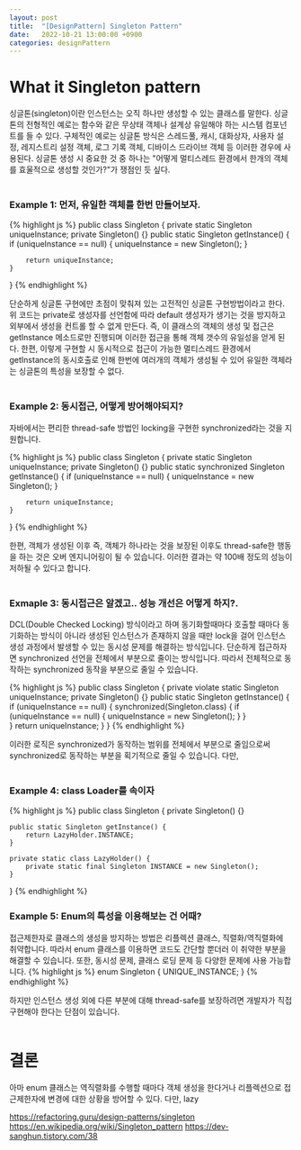```yaml
---
layout: post
title:  "[DesignPattern] Singleton Pattern"
date:   2022-10-21 13:00:00 +0900
categories: designPattern
---
```


# What it Singleton pattern
싱글톤(singleton)이란 인스턴스는 오직 하나만 생성할 수 있는 클래스를 말한다. 싱글톤의 전형적인 예로는 함수와 같은 무상태 객체나 설계상 유일해야 하는 시스템 컴포넌트를 들 수 있다. 구체적인 예로는 싱글톤 방식은 스레드풀, 캐시, 대화상자, 사용자 설정, 레지스트리 설정 객체, 로그 기록 객체, 디바이스 드라이브 객체 등 이러한 경우에 사용된다. 싱글톤 생성 시 중요한 것 중 하나는 "어떻게 멀티스레드 환경에서 한개의 객체를 효울적으로 생성할 것인가?"가 쟁점인 듯 싶다.
<br><br>

### Example 1: 먼저, 유일한 객체를 한번 만들어보자. 
{% highlight js %}
public class Singleton {
    private static Singleton uniqueInstance;
    private Singleton() {}
    public static Singleton getInstance() {
        if (uniqueInstance == null) {
            uniqueInstance = new Singleton();
        }

        return uniqueInstance;
    }
}
{% endhighlight %}

단순하게 싱글톤 구현에만 초점이 맞춰져 있는 고전적인 싱글톤 구현방법이라고 한다. 위 코드는 private로 생성자를 선언함에 따라 default 생성자가 생기는 것을 방지하고 외부에서 생성을 컨트롤 할 수 없게 만든다. 즉, 이 클래스의 객체의 생성 및 접근은 getInstance 메소드로만 진행되며 이러한 접근을 통해 객체 갯수의 유일성을 얻게 된다. 한편, 이렇게 구현할 시 동시적으로 접근이 가능한 멀티스레드 환경에서 getInstance의 동시호출로 인해 한번에 여러개의 객체가 생성될 수 있어 유일한 객체라는 싱글톤의 특성을 보장할 수 없다. 
<br><br>


### Example 2: 동시접근, 어떻게 방어해야되지?
자바에서는 편리한 thread-safe 방법인 locking을 구현한 synchronized라는 것을 지원합니다. 

{% highlight js %}
public class Singleton {
    private static Singleton uniqueInstance;
    private Singleton() {}
    public static synchronized Singleton getInstance() {
        if (uniqueInstance == null) {
            uniqueInstance = new Singleton();
        }

        return uniqueInstance;
    }
}
{% endhighlight %}

한편, 객체가 생성된 이후 즉, 객체가 하나라는 것을 보장된 이후도 thread-safe한 행동을 하는 것은 오버 엔지니어링이 될 수 있습니다. 이러한 결과는 약 100배 정도의 성능이 저하될 수 있다고 합니다. 
<br><br>

### Exmaple 3: 동시접근은 알겠고.. 성능 개선은 어떻게 하지?.
DCL(Double Checked Locking) 방식이라고 하며 동기화할때마다 호출할 때마다 동기화하는 방식이 아니라 생성된 인스턴스가 존재하지 않을 때만 lock을 걸어 인스턴스 생성 과정에서 발생할 수 있는 동시성 문제를 해결하는 방식입니다. 단순하게 접근하자면 synchronized 선언을 전체에서 부분으로 줄이는 방식입니다. 따라서 전체적으로 동작하는 synchronized 동작을 부분으로 줄일 수 있습니다.

{% highlight js %}
public class Singleton {
    private violate static Singleton uniqueInstance;
    private Singleton() {}
    public static Singleton getInstance() {
        if (uniqueInstance == null) {
            synchronized(Singleton.class) {
                if (uniqueInstance == null) {
                    uniqueInstance = new Singleton();
                }
            }        
        }
        return uniqueInstance;
    }
}
{% endhighlight %}

이러한 로직은 synchronized가 동작하는 범위를 전체에서 부분으로 줄임으로써 synchronized로 동작하는 부분을 획기적으로 줄일 수 있습니다. 다만,
<br><br>

### Example 4: class Loader를 속이자 

{% highlight js %}
public class Singleton {
    private Singleton() {}

    public static Singleton getInstance() {
        return LazyHolder.INSTANCE;
    }

    private static class LazyHolder() {
        private static final Singleton INSTANCE = new Singleton();
    }
}
{% endhighlight %}

### Example 5: Enum의 특성을 이용해보는 건 어때?
접근제한자로 클래스의 생성을 방지하는 방법은 리플렉션 클래스, 직렬화/역직렬화에 취약합니다. 따라서 enum 클래스를 이용하면 코드도 간단할 뿐더러 이 취약한 부분을 해결할 수 있습니다. 또한, 동시성 문제, 클래스 로딩 문제 등 다양한 문제에 사용 가능합니다. 
{% highlight js %}
enum Singleton {
    UNIQUE_INSTANCE;
}
{% endhighlight %}

하지만 인스턴스 생성 외에 다른 부분에 대해 thread-safe를 보장하려면 개발자가 직접 구현해야 한다는 단점이 있습니다.
<br><br>

# 결론
아마 enum 클래스는 역직렬화를 수행할 때마다 객체 생성을 한다거나 리플렉션으로 접근제한자에 변경에 대한 상황을 방어할 수 있다. 다만, lazy


https://refactoring.guru/design-patterns/singleton
https://en.wikipedia.org/wiki/Singleton_pattern
https://dev-sanghun.tistory.com/38